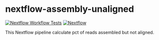 # nextflow-assembly-unaligned

[![Nextflow Workflow Tests](https://github.com/yanyanliubio/nextflow-assembly-unaligned/actions/workflows/nextflow-ci.yml/badge.svg?branch=main)](https://github.com/yanyanliubio/nextflow-assembly-unaligned/actions/workflows/nextflow-ci.yml?query=branch%3Amain)
[![Nextflow](https://img.shields.io/badge/Nextflow%20DSL2-%E2%89%A523.04.0-blue.svg)](https://www.nextflow.io/)

This Nextflow pipeline calculate pct of reads assembled but not aligned. 